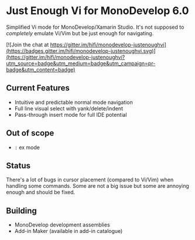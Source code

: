 # Just Enough Vi for MonoDevelop 6.0

Simplified Vi mode for MonoDevelop/Xamarin Studio. It's not supposed to *completely* emulate Vi/Vim but be just enough for navigating.

[![Join the chat at https://gitter.im/hifi/monodevelop-justenoughvi](https://badges.gitter.im/hifi/monodevelop-justenoughvi.svg)](https://gitter.im/hifi/monodevelop-justenoughvi?utm_source=badge&utm_medium=badge&utm_campaign=pr-badge&utm_content=badge)

## Current Features

 * Intuitive and predictable normal mode navigation
 * Full line visual select with yank/delete/indent
 * Pass-through insert mode for full IDE potential

## Out of scope

 * `:` ex mode

## Status
  
There's a lot of bugs in cursor placement (compared to Vi/Vim) when handling some commands. Some are not a big issue but some are annoying enough and should be fixed.

## Building

 * MonoDevelop development assemblies
 * Add-in Maker (available in add-in catalogue)

